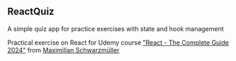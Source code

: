## ReactQuiz

<p> A simple quiz app for practice exercises with state and hook management</p>

Practical exercise on React for Udemy course <a href="https://www.udemy.com/course/react-the-complete-guide-incl-redux/?couponCode=ST3MT72524">"React - The Complete Guide 2024"</a> from <a href="https://www.udemy.com/user/maximilian-schwarzmuller/">Maximilian Schwarzmüller</a> 
